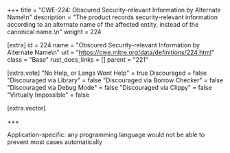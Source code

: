 +++
title = "CWE-224: Obscured Security-relevant Information by Alternate Name\n"
description = "The product records security-relevant information according to an alternate name of the affected entity, instead of the canonical name.\n"
weight = 224

[extra]
id = 224
name = "Obscured Security-relevant Information by Alternate Name\n"
url = "https://cwe.mitre.org/data/definitions/224.html"
class = "Base"
rust_docs_links = []
parent = "221"

[extra.vote]
"No Help, or Langs Wont Help" = true
Discouraged = false
"Discouraged via Library" = false
"Discouraged via Borrow Checker" = false
"Discouraged via Debug Mode" = false
"Discouraged via Clippy" = false
"Virtually Impossible" = false

[extra.vector]

+++

Application-specific: any programming language would not be able to prevent most cases automatically